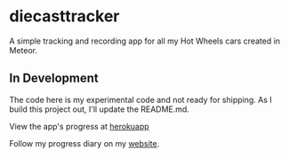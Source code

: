 # diecasttracker
A simple tracking and recording app for all my Hot Wheels cars created in Meteor. 
## In Development
The code here is my experimental code and not ready for shipping. As I build this project out, I'll update the README.md.

View the app's progress at [herokuapp](http://diecasttracker.herokuapp.com)

Follow my progress diary on my [website](http://christanfergus.com/diary-of-a-meteor-app-projects/).
